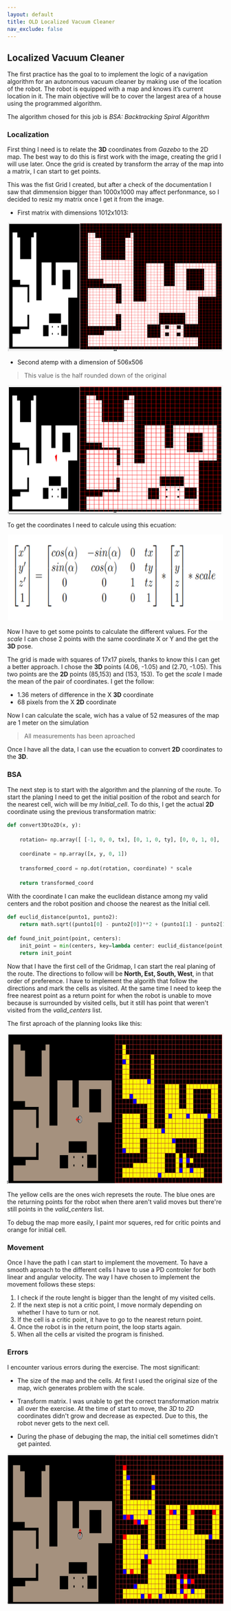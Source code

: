 ```yaml
---
layout: default
title: OLD Localized Vacuum Cleaner
nav_exclude: false
---
```


## Localized Vacuum Cleaner

The first practice has the goal to to implement the logic of a navigation algorithm for an autonomous vacuum cleaner by making use of the location of the robot. The robot is equipped with a map and knows it’s current location in it. The main objective will be to cover the largest area of ​​a house using the programmed algorithm.

The algorithm chosed for this job is *BSA: Backtracking Spiral Algorithm*

### Localization

First thing I need is to relate the **3D** coordinates from *Gazebo* to the 2D map. The best way to do this is first work with the image, creating the grid I will use later. Once the grid is created by transform the array of the map into a matrix, I can start to get points.

This was the fist Grid I created, but after a check of the documentation I saw that dimmension bigger than 1000x1000 may affect perfonmance, so I decided to resiz my matrix once I get it from the image.

* First matrix with dimensions 1012x1013:
  
<center>
    <img src="assets/img/grid_map.png" width="500" height="300">
</center>

* Second atemp with a dimension of 506x506
> This value is the half rounded down of the original

<center>
    <img src="assets/img/grid_map_2.png" width="500" height="300">
</center>

To get the coordinates I need to calcule using this ecuation:

<center>
    <img src="assets/img/ecuation.png" width="500" height="200">
</center>

Now I have to get some points to calculate the different values. For the *scale* I can chose 2 points with the same coordinate X or Y and the get the **3D** pose.

The grid is made with squares of 17x17 pixels, thanks to know this I can get a better approach. I chose the **3D** points (4.06, -1.05) and (2.70, -1.05). This two points are the **2D** points (85,153) and (153, 153). To get the *scale* I made the mean of the pair of coordinates. I get the follow:

* 1.36 meters of difference in the X **3D** coordinate
* 68 pixels from the X **2D** coordinate

Now I can calculate the scale, wich has a value of 52 measures of the map are 1 meter on the simulation
> All measurements has been aproached

Once I have all the data, I can use the ecuation to convert **2D** coordinates to the **3D**.

### BSA

The next step is to start with the algorithm and the planning of the route. To start the planing I need to get the initial position of the robot and search for the nearest cell, wich will be my *Initial_cell*. To do this, I get the actual **2D** coordinate using the previous transformation matrix:

```python
def convert3Dto2D(x, y):
  
    rotation= np.array([ [-1, 0, 0, tx], [0, 1, 0, ty], [0, 0, 1, 0], [0, 0, 0, 1]])

    coordinate = np.array([x, y, 0, 1])
    
    transformed_coord = np.dot(rotation, coordinate) * scale
    
    return transformed_coord
```

With the coordinate I can make the euclidean distance among my valid centers and the robot position and choose the nearest as the Initial cell.

```python
def euclid_distance(punto1, punto2):
    return math.sqrt((punto1[0] - punto2[0])**2 + (punto1[1] - punto2[1])**2)
    
def found_init_point(point, centers):
    init_point = min(centers, key=lambda center: euclid_distance(point, center))
    return init_point
```

Now that I have the first cell of the Gridmap, I can start the real planing of the route. The directions to follow will be **North, Est, South, West**, in that order of preference. I have to implement the algorith that follow the directions and mark the cells as visited. At the same time I need to keep the free nearest point as a return point for when the robot is unable to move because is surrounded by visited cells, but it still has point that weren't visited from the *valid_centers* list.

The first aproach of the planning looks like this:

<center>
    <img src="assets/img/planing_first_attemp.png" width="600" height="350">
</center>

The yellow cells are the ones wich represets the route. The blue ones are the returning points for the robot when there aren't valid moves but there're still points in the *valid_centers* list.

To debug the map more easily, I paint mor squeres, red for critic points and orange for initial cell.

### Movement

Once I have the path I can start to implement the movement. To have a smooth aproach to the different cells I have to use a PD controler for both linear and angular velocity. The way I have chosen to implement the movement follows these steps:

1. I check if the route lenght is bigger than the lenght of my visited cells.
2. If the next step is not a critic point, I move normaly depending on whether I have to turn or not.
3. If the cell is a critic point, it have to go to the nearest return point.
4. Once the robot is in the return point, the loop starts again.
5. When all the cells ar visited the program is finished.

### Errors

I encounter various errors during the exercise. The most significant:

* The size of the map and the cells. At first I used the original size of the map, wich generates problem with the scale.

* Transform matrix. I was unable to get the correct transformation matrix all over the exercise. At the time of start to move, the *3D* to *2D* coordinates didn't grow and decrease as expected. Due to this, the robot never gets to the next cell.

* During the phase of debuging the map, the initial cell sometimes didn't get painted.
  
<center>
    <img src="assets/img/new_map.png" width="600" height="350">
</center>
